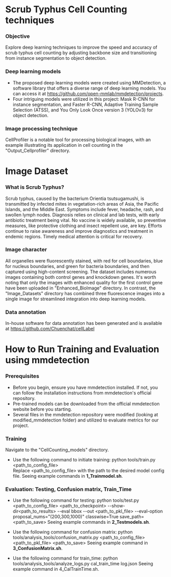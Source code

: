 # Scrub Typhus Cell Counting techniques

### Objective 
Explore deep learning techniques to improve the speed and accuracy of scrub typhus cell counting by adjusting backbone size and transitioning from instance segmentation to object detection.

### Deep learning models 
- The proposed deep learning models were created using MMDetection, a software library that offers a diverse range of deep learning models. You can access it at https://github.com/open-mmlab/mmdetection/projects.
- Four intriguing models were utilized in this project: Mask R-CNN for instance segmentation, and Faster R-CNN, Adaptive Training Sample Selection (ATSS), and You Only Look Once version 3 (YOLOv3) for object detection.

### Image processing technique
CellProfiler is a notable tool for processing biological images, with an example illustrating its application in cell counting in the "Output_Cellprofiler" directory.


# Image Dataset
### What is Scrub Typhus?
Scrub typhus, caused by the bacterium Orientia tsutsugamushi, is transmitted by infected mites in vegetation-rich areas of Asia, the Pacific Islands, and the Middle East. Symptoms include fever, headache, rash, and swollen lymph nodes. Diagnosis relies on clinical and lab tests, with early antibiotic treatment being vital. No vaccine is widely available, so preventive measures, like protective clothing and insect repellent use, are key. Efforts continue to raise awareness and improve diagnostics and treatment in endemic regions. Timely medical attention is critical for recovery.

### Image character
All organelles were fluorescently stained, with red for cell boundaries, blue for nucleus boundaries, and green for bacteria boundaries, and then captured using high-content screening.
The dataset includes numerous images containing both control genes and knockdown genes. It's worth noting that only the images with enhanced quality for the first control gene have been uploaded in "Enhanced_BioImage" directory. In contrast, the "Image_Datasets" directory has combined three fluorescence images into a single image for streamlined integration into deep learning models.

### Data annotation
In-house software for data annotation has been generated and is available at https://github.com/Chuenchat/cellLabel


# How to Run Training and Evaluation using mmdetection
### Prerequisites
- Before you begin, ensure you have mmdetection installed. If not, you can follow the installation instructions from mmdetection's official repository.<br>
- Pre-trained models can be downloaded from the official mmdetection website before you starting.<br>
- Several files in the mmdetection repository were modified (looking at modified_mmdetection folder) and utilized to evaluate metrics for our project.<br>


### Training
Navigate to the "CellCounting_models" directory.<br>
- Use the following command to initiate training:
python tools/train.py <path_to_config_file><br>
Replace <path_to_config_file> with the path to the desired model config file. Seeing example commands in **1_Trainmodel.sh**.<br>

### Evaluation: Testing, Confusion matrix, Train_Time
- Use the following command for testing:
python tools/test.py <path_to_config_file> <path_to_checkpoint> --show-dir<path_to_results> --eval bbox --out <path_to_pkl_file> --eval-option proposal_nums="(200,300,1000)" classwise=True save_path=<path_to_save> Seeing example commands in **2_Testmodels.sh**.<br>


- Use the following command for confusion matrix: python tools/analysis_tools/confusion_matrix.py <path_to_config_file>   <path_to_pkl_file> <path_to_save> Seeing example command in **3_ConfusionMatrix.sh**.<br>


- Use the following command for train_time:
python tools/analysis_tools/analyze_logs.py cal_train_time log.json Seeing example command in 4_CalTrainTime.sh. 


